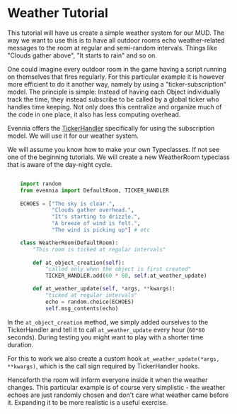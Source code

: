 # Weather Tutorial


This tutorial will have us create a simple weather system for our MUD.  The way we want to use this
is to have all outdoor rooms echo weather-related messages to the room at regular and semi-random
intervals. Things like "Clouds gather above", "It starts to rain" and so on.

One could imagine every outdoor room in the game having a script running on themselves that fires
regularly. For this particular example it is however more efficient to do it another way, namely by
using a "ticker-subscription" model. The principle is simple: Instead of having each Object
individually track the time, they instead subscribe to be called by a global ticker who handles time
keeping.  Not only does this centralize and organize much of the code in one place, it also has less
computing overhead.

Evennia offers the [TickerHandler](Component/TickerHandler) specifically for using the subscription model. We
will use it for our weather system.

We will assume you know how to make your own Typeclasses. If not see one of the beginning tutorials.
We will create a new WeatherRoom typeclass that is aware of the day-night cycle.

```python

    import random
    from evennia import DefaultRoom, TICKER_HANDLER
    
    ECHOES = ["The sky is clear.", 
              "Clouds gather overhead.",
              "It's starting to drizzle.",
              "A breeze of wind is felt.",
              "The wind is picking up"] # etc  

    class WeatherRoom(DefaultRoom):
        "This room is ticked at regular intervals"        
       
        def at_object_creation(self):
            "called only when the object is first created"
            TICKER_HANDLER.add(60 * 60, self.at_weather_update)

        def at_weather_update(self, *args, **kwargs):
            "ticked at regular intervals"
            echo = random.choice(ECHOES)
            self.msg_contents(echo)
```

In the `at_object_creation` method, we simply added ourselves to the TickerHandler and tell it to
call `at_weather_update` every hour (`60*60` seconds). During testing you might want to play with a
shorter time duration.

For this to work we also create a custom hook `at_weather_update(*args, **kwargs)`, which is the
call sign required by TickerHandler hooks.

Henceforth the room will inform everyone inside it when the weather changes. This particular example
is of course very simplistic - the weather echoes are just randomly chosen and don't care what
weather came before it. Expanding it to be more realistic is a useful exercise.